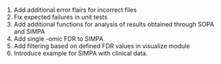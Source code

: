 1. Add additional error flairs for incorrect files
2. Fix expected failures in unit tests
3. Add additional functions for analysis of results obtained through SOPA and SIMPA
4. Add single -omic FDR to SIMPA
5. Add filtering based on defined FDR values in visualize module
6. Introduce example for SIMPA with clinical data.